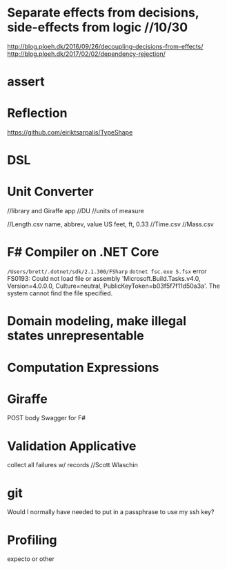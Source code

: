 # Separate effects from decisions, side-effects from logic //10/30
http://blog.ploeh.dk/2016/09/26/decoupling-decisions-from-effects/
http://blog.ploeh.dk/2017/02/02/dependency-rejection/

# assert

# Reflection
https://github.com/eiriktsarpalis/TypeShape

# DSL

# Unit Converter
//library and Giraffe app
//DU
//units of measure

//Length.csv name, abbrev, value
US feet, ft, 0.33
//Time.csv
//Mass.csv

# F# Compiler on .NET Core
`/Users/brett/.dotnet/sdk/2.1.300/FSharp`
`dotnet fsc.exe S.fsx`
error FS0193: Could not load file or assembly 'Microsoft.Build.Tasks.v4.0, Version=4.0.0.0, Culture=neutral, PublicKeyToken=b03f5f7f11d50a3a'. The system cannot find the file specified.

# Domain modeling, make illegal states unrepresentable

# Computation Expressions

# Giraffe
POST body
Swagger for F#

# Validation Applicative
collect all failures w/ records //Scott Wlaschin

# git
Would I normally have needed to put in a passphrase to use my ssh key?

# Profiling
expecto or other
